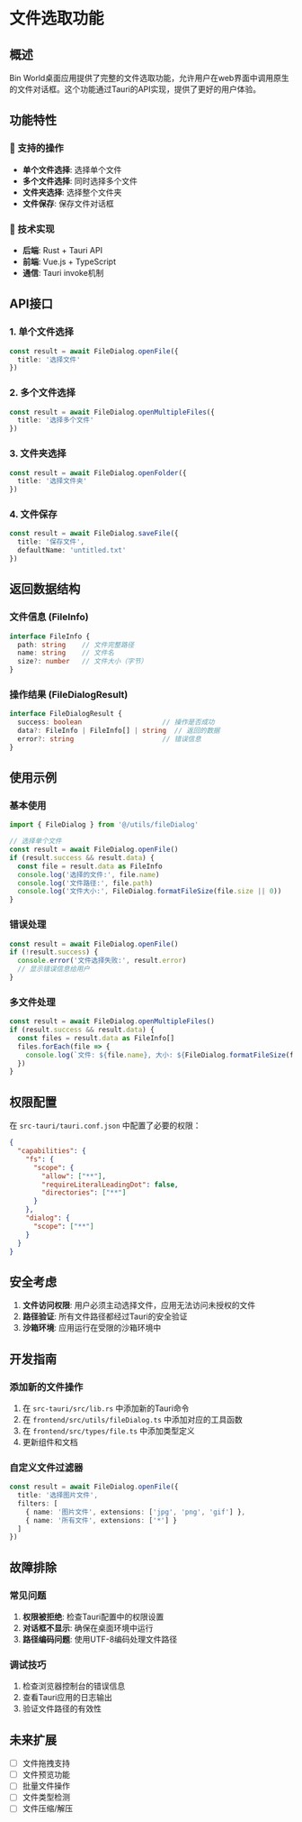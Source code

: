 # 文件选取功能

## 概述

Bin World桌面应用提供了完整的文件选取功能，允许用户在web界面中调用原生的文件对话框。这个功能通过Tauri的API实现，提供了更好的用户体验。

## 功能特性

### 🎯 支持的操作
- **单个文件选择**: 选择单个文件
- **多个文件选择**: 同时选择多个文件
- **文件夹选择**: 选择整个文件夹
- **文件保存**: 保存文件对话框

### 🔧 技术实现
- **后端**: Rust + Tauri API
- **前端**: Vue.js + TypeScript
- **通信**: Tauri invoke机制

## API接口

### 1. 单个文件选择
```typescript
const result = await FileDialog.openFile({
  title: '选择文件'
})
```

### 2. 多个文件选择
```typescript
const result = await FileDialog.openMultipleFiles({
  title: '选择多个文件'
})
```

### 3. 文件夹选择
```typescript
const result = await FileDialog.openFolder({
  title: '选择文件夹'
})
```

### 4. 文件保存
```typescript
const result = await FileDialog.saveFile({
  title: '保存文件',
  defaultName: 'untitled.txt'
})
```

## 返回数据结构

### 文件信息 (FileInfo)
```typescript
interface FileInfo {
  path: string    // 文件完整路径
  name: string    // 文件名
  size?: number   // 文件大小（字节）
}
```

### 操作结果 (FileDialogResult)
```typescript
interface FileDialogResult {
  success: boolean                    // 操作是否成功
  data?: FileInfo | FileInfo[] | string  // 返回的数据
  error?: string                      // 错误信息
}
```

## 使用示例

### 基本使用
```typescript
import { FileDialog } from '@/utils/fileDialog'

// 选择单个文件
const result = await FileDialog.openFile()
if (result.success && result.data) {
  const file = result.data as FileInfo
  console.log('选择的文件:', file.name)
  console.log('文件路径:', file.path)
  console.log('文件大小:', FileDialog.formatFileSize(file.size || 0))
}
```

### 错误处理
```typescript
const result = await FileDialog.openFile()
if (!result.success) {
  console.error('文件选择失败:', result.error)
  // 显示错误信息给用户
}
```

### 多文件处理
```typescript
const result = await FileDialog.openMultipleFiles()
if (result.success && result.data) {
  const files = result.data as FileInfo[]
  files.forEach(file => {
    console.log(`文件: ${file.name}, 大小: ${FileDialog.formatFileSize(file.size || 0)}`)
  })
}
```

## 权限配置

在 `src-tauri/tauri.conf.json` 中配置了必要的权限：

```json
{
  "capabilities": {
    "fs": {
      "scope": {
        "allow": ["**"],
        "requireLiteralLeadingDot": false,
        "directories": ["**"]
      }
    },
    "dialog": {
      "scope": ["**"]
    }
  }
}
```

## 安全考虑

1. **文件访问权限**: 用户必须主动选择文件，应用无法访问未授权的文件
2. **路径验证**: 所有文件路径都经过Tauri的安全验证
3. **沙箱环境**: 应用运行在受限的沙箱环境中

## 开发指南

### 添加新的文件操作
1. 在 `src-tauri/src/lib.rs` 中添加新的Tauri命令
2. 在 `frontend/src/utils/fileDialog.ts` 中添加对应的工具函数
3. 在 `frontend/src/types/file.ts` 中添加类型定义
4. 更新组件和文档

### 自定义文件过滤器
```typescript
const result = await FileDialog.openFile({
  title: '选择图片文件',
  filters: [
    { name: '图片文件', extensions: ['jpg', 'png', 'gif'] },
    { name: '所有文件', extensions: ['*'] }
  ]
})
```

## 故障排除

### 常见问题
1. **权限被拒绝**: 检查Tauri配置中的权限设置
2. **对话框不显示**: 确保在桌面环境中运行
3. **路径编码问题**: 使用UTF-8编码处理文件路径

### 调试技巧
1. 检查浏览器控制台的错误信息
2. 查看Tauri应用的日志输出
3. 验证文件路径的有效性

## 未来扩展

- [ ] 文件拖拽支持
- [ ] 文件预览功能
- [ ] 批量文件操作
- [ ] 文件类型检测
- [ ] 文件压缩/解压
